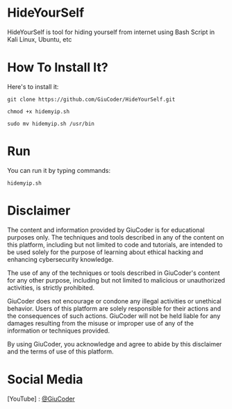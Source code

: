 # HideYourSelf
HideYourSelf is tool for hiding yourself from internet using Bash Script in Kali Linux, Ubuntu, etc

# How To Install It?

Here's to install it:

``` 
git clone https://github.com/GiuCoder/HideYourSelf.git

chmod +x hidemyip.sh

sudo mv hidemyip.sh /usr/bin

```

# Run

You can run it by typing commands:

```
hidemyip.sh
```

# Disclaimer

The content and information provided by GiuCoder is for educational purposes only. The techniques and tools described in any of the content on this platform, including but not limited to code and tutorials, are intended to be used solely for the purpose of learning about ethical hacking and enhancing cybersecurity knowledge.

The use of any of the techniques or tools described in GiuCoder's content for any other purpose, including but not limited to malicious or unauthorized activities, is strictly prohibited.

GiuCoder does not encourage or condone any illegal activities or unethical behavior. Users of this platform are solely responsible for their actions and the consequences of such actions. GiuCoder will not be held liable for any damages resulting from the misuse or improper use of any of the information or techniques provided.

By using GiuCoder, you acknowledge and agree to abide by this disclaimer and the terms of use of this platform.

# Social Media

[YouTube] : [@GiuCoder](https://www.youtube.com/channel/UCFH1zkg-QNOCk-c6mfUgCjA)
